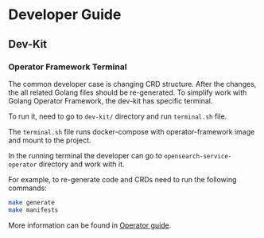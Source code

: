 # Developer Guide

## Dev-Kit

### Operator Framework Terminal

The common developer case is changing CRD structure. After the changes, the all related Golang files should be
re-generated. To simplify work with Golang Operator Framework, the dev-kit has specific terminal.

To run it, need to go to `dev-kit/` directory and run `terminal.sh` file.

The `terminal.sh` file runs docker-compose with operator-framework image and mount to the project.

In the running terminal the developer can go to `opensearch-service-operator` directory and work with it.

For example, to re-generate code and CRDs need to run the following commands:

```sh
make generate
make manifests
```

More information can be found in [Operator guide](/docs/internal/operator-guide.md).
